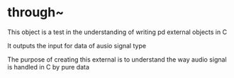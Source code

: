 # through~

This object is a test in the understanding of writing pd external objects in C

It outputs the input for data of ausio signal type

The purpose of creating this external is to understand the way audio signal is handled in C by pure data
